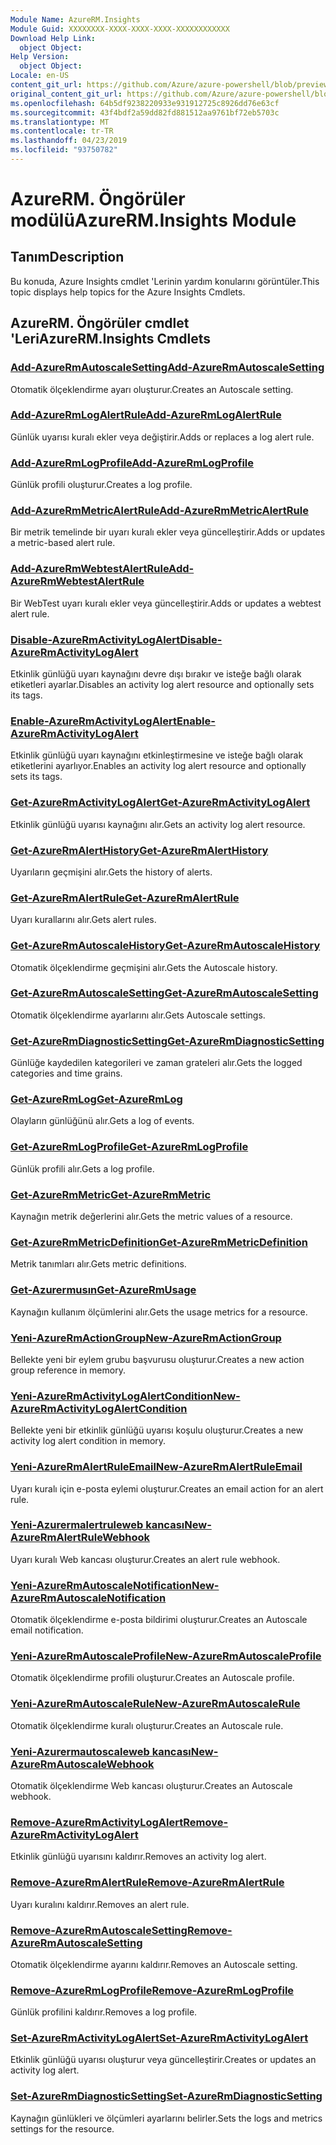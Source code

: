 ```yaml
---
Module Name: AzureRM.Insights
Module Guid: XXXXXXXX-XXXX-XXXX-XXXX-XXXXXXXXXXXX
Download Help Link:
  object Object: 
Help Version:
  object Object: 
Locale: en-US
content_git_url: https://github.com/Azure/azure-powershell/blob/preview/src/ResourceManager/Insights/Commands.Insights/help/AzureRM.Insights.md
original_content_git_url: https://github.com/Azure/azure-powershell/blob/preview/src/ResourceManager/Insights/Commands.Insights/help/AzureRM.Insights.md
ms.openlocfilehash: 64b5df9238220933e931912725c8926dd76e63cf
ms.sourcegitcommit: 43f4bdf2a59dd82fd881512aa9761bf72eb5703c
ms.translationtype: MT
ms.contentlocale: tr-TR
ms.lasthandoff: 04/23/2019
ms.locfileid: "93750782"
---
```

# <span data-ttu-id="36344-101">AzureRM. Öngörüler modülü</span><span class="sxs-lookup"><span data-stu-id="36344-101">AzureRM.Insights Module</span></span>
## <span data-ttu-id="36344-102">Tanım</span><span class="sxs-lookup"><span data-stu-id="36344-102">Description</span></span>
<span data-ttu-id="36344-103">Bu konuda, Azure Insights cmdlet 'Lerinin yardım konularını görüntüler.</span><span class="sxs-lookup"><span data-stu-id="36344-103">This topic displays help topics for the Azure Insights Cmdlets.</span></span>

## <span data-ttu-id="36344-104">AzureRM. Öngörüler cmdlet 'Leri</span><span class="sxs-lookup"><span data-stu-id="36344-104">AzureRM.Insights Cmdlets</span></span>
### [<span data-ttu-id="36344-105">Add-AzureRmAutoscaleSetting</span><span class="sxs-lookup"><span data-stu-id="36344-105">Add-AzureRmAutoscaleSetting</span></span>](Add-AzureRmAutoscaleSetting.md)
<span data-ttu-id="36344-106">Otomatik ölçeklendirme ayarı oluşturur.</span><span class="sxs-lookup"><span data-stu-id="36344-106">Creates an Autoscale setting.</span></span>

### [<span data-ttu-id="36344-107">Add-AzureRmLogAlertRule</span><span class="sxs-lookup"><span data-stu-id="36344-107">Add-AzureRmLogAlertRule</span></span>](Add-AzureRmLogAlertRule.md)
<span data-ttu-id="36344-108">Günlük uyarısı kuralı ekler veya değiştirir.</span><span class="sxs-lookup"><span data-stu-id="36344-108">Adds or replaces a log alert rule.</span></span>

### [<span data-ttu-id="36344-109">Add-AzureRmLogProfile</span><span class="sxs-lookup"><span data-stu-id="36344-109">Add-AzureRmLogProfile</span></span>](Add-AzureRmLogProfile.md)
<span data-ttu-id="36344-110">Günlük profili oluşturur.</span><span class="sxs-lookup"><span data-stu-id="36344-110">Creates a log profile.</span></span>

### [<span data-ttu-id="36344-111">Add-AzureRmMetricAlertRule</span><span class="sxs-lookup"><span data-stu-id="36344-111">Add-AzureRmMetricAlertRule</span></span>](Add-AzureRmMetricAlertRule.md)
<span data-ttu-id="36344-112">Bir metrik temelinde bir uyarı kuralı ekler veya güncelleştirir.</span><span class="sxs-lookup"><span data-stu-id="36344-112">Adds or updates a metric-based alert rule.</span></span>

### [<span data-ttu-id="36344-113">Add-AzureRmWebtestAlertRule</span><span class="sxs-lookup"><span data-stu-id="36344-113">Add-AzureRmWebtestAlertRule</span></span>](Add-AzureRmWebtestAlertRule.md)
<span data-ttu-id="36344-114">Bir WebTest uyarı kuralı ekler veya güncelleştirir.</span><span class="sxs-lookup"><span data-stu-id="36344-114">Adds or updates a webtest alert rule.</span></span>

### [<span data-ttu-id="36344-115">Disable-AzureRmActivityLogAlert</span><span class="sxs-lookup"><span data-stu-id="36344-115">Disable-AzureRmActivityLogAlert</span></span>](Disable-AzureRmActivityLogAlert.md)
<span data-ttu-id="36344-116">Etkinlik günlüğü uyarı kaynağını devre dışı bırakır ve isteğe bağlı olarak etiketleri ayarlar.</span><span class="sxs-lookup"><span data-stu-id="36344-116">Disables an activity log alert resource and optionally sets its tags.</span></span>

### [<span data-ttu-id="36344-117">Enable-AzureRmActivityLogAlert</span><span class="sxs-lookup"><span data-stu-id="36344-117">Enable-AzureRmActivityLogAlert</span></span>](Enable-AzureRmActivityLogAlert.md)
<span data-ttu-id="36344-118">Etkinlik günlüğü uyarı kaynağını etkinleştirmesine ve isteğe bağlı olarak etiketlerini ayarlıyor.</span><span class="sxs-lookup"><span data-stu-id="36344-118">Enables an activity log alert resource and optionally sets its tags.</span></span>

### [<span data-ttu-id="36344-119">Get-AzureRmActivityLogAlert</span><span class="sxs-lookup"><span data-stu-id="36344-119">Get-AzureRmActivityLogAlert</span></span>](Get-AzureRmActivityLogAlert.md)
<span data-ttu-id="36344-120">Etkinlik günlüğü uyarısı kaynağını alır.</span><span class="sxs-lookup"><span data-stu-id="36344-120">Gets an activity log alert resource.</span></span>

### [<span data-ttu-id="36344-121">Get-AzureRmAlertHistory</span><span class="sxs-lookup"><span data-stu-id="36344-121">Get-AzureRmAlertHistory</span></span>](Get-AzureRmAlertHistory.md)
<span data-ttu-id="36344-122">Uyarıların geçmişini alır.</span><span class="sxs-lookup"><span data-stu-id="36344-122">Gets the history of alerts.</span></span>

### [<span data-ttu-id="36344-123">Get-AzureRmAlertRule</span><span class="sxs-lookup"><span data-stu-id="36344-123">Get-AzureRmAlertRule</span></span>](Get-AzureRmAlertRule.md)
<span data-ttu-id="36344-124">Uyarı kurallarını alır.</span><span class="sxs-lookup"><span data-stu-id="36344-124">Gets alert rules.</span></span>

### [<span data-ttu-id="36344-125">Get-AzureRmAutoscaleHistory</span><span class="sxs-lookup"><span data-stu-id="36344-125">Get-AzureRmAutoscaleHistory</span></span>](Get-AzureRmAutoscaleHistory.md)
<span data-ttu-id="36344-126">Otomatik ölçeklendirme geçmişini alır.</span><span class="sxs-lookup"><span data-stu-id="36344-126">Gets the Autoscale history.</span></span>

### [<span data-ttu-id="36344-127">Get-AzureRmAutoscaleSetting</span><span class="sxs-lookup"><span data-stu-id="36344-127">Get-AzureRmAutoscaleSetting</span></span>](Get-AzureRmAutoscaleSetting.md)
<span data-ttu-id="36344-128">Otomatik ölçeklendirme ayarlarını alır.</span><span class="sxs-lookup"><span data-stu-id="36344-128">Gets Autoscale settings.</span></span>

### [<span data-ttu-id="36344-129">Get-AzureRmDiagnosticSetting</span><span class="sxs-lookup"><span data-stu-id="36344-129">Get-AzureRmDiagnosticSetting</span></span>](Get-AzureRmDiagnosticSetting.md)
<span data-ttu-id="36344-130">Günlüğe kaydedilen kategorileri ve zaman grateleri alır.</span><span class="sxs-lookup"><span data-stu-id="36344-130">Gets the logged categories and time grains.</span></span>

### [<span data-ttu-id="36344-131">Get-AzureRmLog</span><span class="sxs-lookup"><span data-stu-id="36344-131">Get-AzureRmLog</span></span>](Get-AzureRmLog.md)
<span data-ttu-id="36344-132">Olayların günlüğünü alır.</span><span class="sxs-lookup"><span data-stu-id="36344-132">Gets a log of events.</span></span>

### [<span data-ttu-id="36344-133">Get-AzureRmLogProfile</span><span class="sxs-lookup"><span data-stu-id="36344-133">Get-AzureRmLogProfile</span></span>](Get-AzureRmLogProfile.md)
<span data-ttu-id="36344-134">Günlük profili alır.</span><span class="sxs-lookup"><span data-stu-id="36344-134">Gets a log profile.</span></span>

### [<span data-ttu-id="36344-135">Get-AzureRmMetric</span><span class="sxs-lookup"><span data-stu-id="36344-135">Get-AzureRmMetric</span></span>](Get-AzureRmMetric.md)
<span data-ttu-id="36344-136">Kaynağın metrik değerlerini alır.</span><span class="sxs-lookup"><span data-stu-id="36344-136">Gets the metric values of a resource.</span></span>

### [<span data-ttu-id="36344-137">Get-AzureRmMetricDefinition</span><span class="sxs-lookup"><span data-stu-id="36344-137">Get-AzureRmMetricDefinition</span></span>](Get-AzureRmMetricDefinition.md)
<span data-ttu-id="36344-138">Metrik tanımları alır.</span><span class="sxs-lookup"><span data-stu-id="36344-138">Gets metric definitions.</span></span>

### [<span data-ttu-id="36344-139">Get-Azurermusın</span><span class="sxs-lookup"><span data-stu-id="36344-139">Get-AzureRmUsage</span></span>](Get-AzureRmUsage.md)
<span data-ttu-id="36344-140">Kaynağın kullanım ölçümlerini alır.</span><span class="sxs-lookup"><span data-stu-id="36344-140">Gets the usage metrics for a resource.</span></span>

### [<span data-ttu-id="36344-141">Yeni-AzureRmActionGroup</span><span class="sxs-lookup"><span data-stu-id="36344-141">New-AzureRmActionGroup</span></span>](New-AzureRmActionGroup.md)
<span data-ttu-id="36344-142">Bellekte yeni bir eylem grubu başvurusu oluşturur.</span><span class="sxs-lookup"><span data-stu-id="36344-142">Creates a new action group reference in memory.</span></span>

### [<span data-ttu-id="36344-143">Yeni-AzureRmActivityLogAlertCondition</span><span class="sxs-lookup"><span data-stu-id="36344-143">New-AzureRmActivityLogAlertCondition</span></span>](New-AzureRmActivityLogAlertCondition.md)
<span data-ttu-id="36344-144">Bellekte yeni bir etkinlik günlüğü uyarısı koşulu oluşturur.</span><span class="sxs-lookup"><span data-stu-id="36344-144">Creates a new activity log alert condition in memory.</span></span>

### [<span data-ttu-id="36344-145">Yeni-AzureRmAlertRuleEmail</span><span class="sxs-lookup"><span data-stu-id="36344-145">New-AzureRmAlertRuleEmail</span></span>](New-AzureRmAlertRuleEmail.md)
<span data-ttu-id="36344-146">Uyarı kuralı için e-posta eylemi oluşturur.</span><span class="sxs-lookup"><span data-stu-id="36344-146">Creates an email action for an alert rule.</span></span>

### [<span data-ttu-id="36344-147">Yeni-Azurermalertruleweb kancası</span><span class="sxs-lookup"><span data-stu-id="36344-147">New-AzureRmAlertRuleWebhook</span></span>](New-AzureRmAlertRuleWebhook.md)
<span data-ttu-id="36344-148">Uyarı kuralı Web kancası oluşturur.</span><span class="sxs-lookup"><span data-stu-id="36344-148">Creates an alert rule webhook.</span></span>

### [<span data-ttu-id="36344-149">Yeni-AzureRmAutoscaleNotification</span><span class="sxs-lookup"><span data-stu-id="36344-149">New-AzureRmAutoscaleNotification</span></span>](New-AzureRmAutoscaleNotification.md)
<span data-ttu-id="36344-150">Otomatik ölçeklendirme e-posta bildirimi oluşturur.</span><span class="sxs-lookup"><span data-stu-id="36344-150">Creates an Autoscale email notification.</span></span>

### [<span data-ttu-id="36344-151">Yeni-AzureRmAutoscaleProfile</span><span class="sxs-lookup"><span data-stu-id="36344-151">New-AzureRmAutoscaleProfile</span></span>](New-AzureRmAutoscaleProfile.md)
<span data-ttu-id="36344-152">Otomatik ölçeklendirme profili oluşturur.</span><span class="sxs-lookup"><span data-stu-id="36344-152">Creates an Autoscale profile.</span></span>

### [<span data-ttu-id="36344-153">Yeni-AzureRmAutoscaleRule</span><span class="sxs-lookup"><span data-stu-id="36344-153">New-AzureRmAutoscaleRule</span></span>](New-AzureRmAutoscaleRule.md)
<span data-ttu-id="36344-154">Otomatik ölçeklendirme kuralı oluşturur.</span><span class="sxs-lookup"><span data-stu-id="36344-154">Creates an Autoscale rule.</span></span>

### [<span data-ttu-id="36344-155">Yeni-Azurermautoscaleweb kancası</span><span class="sxs-lookup"><span data-stu-id="36344-155">New-AzureRmAutoscaleWebhook</span></span>](New-AzureRmAutoscaleWebhook.md)
<span data-ttu-id="36344-156">Otomatik ölçeklendirme Web kancası oluşturur.</span><span class="sxs-lookup"><span data-stu-id="36344-156">Creates an Autoscale webhook.</span></span>

### [<span data-ttu-id="36344-157">Remove-AzureRmActivityLogAlert</span><span class="sxs-lookup"><span data-stu-id="36344-157">Remove-AzureRmActivityLogAlert</span></span>](Remove-AzureRmActivityLogAlert.md)
<span data-ttu-id="36344-158">Etkinlik günlüğü uyarısını kaldırır.</span><span class="sxs-lookup"><span data-stu-id="36344-158">Removes an activity log alert.</span></span>

### [<span data-ttu-id="36344-159">Remove-AzureRmAlertRule</span><span class="sxs-lookup"><span data-stu-id="36344-159">Remove-AzureRmAlertRule</span></span>](Remove-AzureRmAlertRule.md)
<span data-ttu-id="36344-160">Uyarı kuralını kaldırır.</span><span class="sxs-lookup"><span data-stu-id="36344-160">Removes an alert rule.</span></span>

### [<span data-ttu-id="36344-161">Remove-AzureRmAutoscaleSetting</span><span class="sxs-lookup"><span data-stu-id="36344-161">Remove-AzureRmAutoscaleSetting</span></span>](Remove-AzureRmAutoscaleSetting.md)
<span data-ttu-id="36344-162">Otomatik ölçeklendirme ayarını kaldırır.</span><span class="sxs-lookup"><span data-stu-id="36344-162">Removes an Autoscale setting.</span></span>

### [<span data-ttu-id="36344-163">Remove-AzureRmLogProfile</span><span class="sxs-lookup"><span data-stu-id="36344-163">Remove-AzureRmLogProfile</span></span>](Remove-AzureRmLogProfile.md)
<span data-ttu-id="36344-164">Günlük profilini kaldırır.</span><span class="sxs-lookup"><span data-stu-id="36344-164">Removes a log profile.</span></span>

### [<span data-ttu-id="36344-165">Set-AzureRmActivityLogAlert</span><span class="sxs-lookup"><span data-stu-id="36344-165">Set-AzureRmActivityLogAlert</span></span>](Set-AzureRmActivityLogAlert.md)
<span data-ttu-id="36344-166">Etkinlik günlüğü uyarısı oluşturur veya güncelleştirir.</span><span class="sxs-lookup"><span data-stu-id="36344-166">Creates or updates an activity log alert.</span></span>

### [<span data-ttu-id="36344-167">Set-AzureRmDiagnosticSetting</span><span class="sxs-lookup"><span data-stu-id="36344-167">Set-AzureRmDiagnosticSetting</span></span>](Set-AzureRmDiagnosticSetting.md)
<span data-ttu-id="36344-168">Kaynağın günlükleri ve ölçümleri ayarlarını belirler.</span><span class="sxs-lookup"><span data-stu-id="36344-168">Sets the logs and metrics settings for the resource.</span></span>
